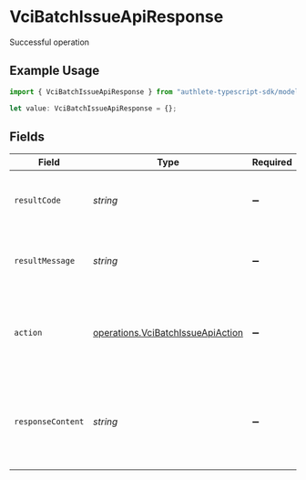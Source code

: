 # VciBatchIssueApiResponse

Successful operation

## Example Usage

```typescript
import { VciBatchIssueApiResponse } from "authlete-typescript-sdk/models/operations";

let value: VciBatchIssueApiResponse = {};
```

## Fields

| Field                                                                                                | Type                                                                                                 | Required                                                                                             | Description                                                                                          |
| ---------------------------------------------------------------------------------------------------- | ---------------------------------------------------------------------------------------------------- | ---------------------------------------------------------------------------------------------------- | ---------------------------------------------------------------------------------------------------- |
| `resultCode`                                                                                         | *string*                                                                                             | :heavy_minus_sign:                                                                                   | The code which represents the result of the API call.                                                |
| `resultMessage`                                                                                      | *string*                                                                                             | :heavy_minus_sign:                                                                                   | A short message which explains the result of the API call.                                           |
| `action`                                                                                             | [operations.VciBatchIssueApiAction](../../models/operations/vcibatchissueapiaction.md)               | :heavy_minus_sign:                                                                                   | The next action that the implementation of the batch credential<br/>endpoint should take.<br/>       |
| `responseContent`                                                                                    | *string*                                                                                             | :heavy_minus_sign:                                                                                   | The content of the response that the implementation of the batch<br/>credential endpoint should return.<br/> |